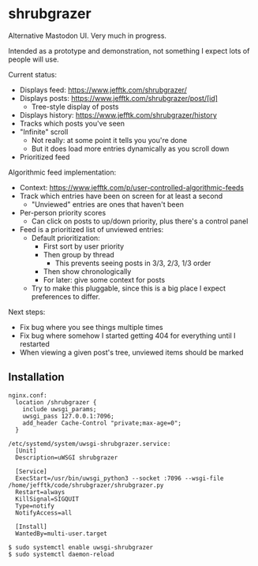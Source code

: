 # shrubgrazer

Alternative Mastodon UI.  Very much in progress.

Intended as a prototype and demonstration, not something I expect lots
of people will use.

Current status:
* Displays feed: https://www.jefftk.com/shrubgrazer/
* Displays posts: https://www.jefftk.com/shrubgrazer/post/[id]
  * Tree-style display of posts
* Displays history: https://www.jefftk.com/shrubgrazer/history
* Tracks which posts you've seen
* "Infinite" scroll
  * Not really: at some point it tells you you're done
  * But it does load more entries dynamically as you scroll down
* Prioritized feed

Algorithmic feed implementation:
* Context: https://www.jefftk.com/p/user-controlled-algorithmic-feeds
* Track which entries have been on screen for at least a second
  * "Unviewed" entries are ones that haven't been
* Per-person priority scores
  * Can click on posts to up/down priority, plus there's a control panel
* Feed is a prioritized list of unviewed entries:
  * Default prioritization:
    * First sort by user priority
    * Then group by thread
      * This prevents seeing posts in 3/3, 2/3, 1/3 order
    * Then show chronologically
    * For later: give some context for posts
  * Try to make this pluggable, since this is a big place I expect
    preferences to differ.

Next steps:
* Fix bug where you see things multiple times
* Fix bug where somehow I started getting 404 for everything until I restarted
* When viewing a given post's tree, unviewed items should be marked

## Installation

```
nginx.conf:
  location /shrubgrazer {
    include uwsgi_params;
    uwsgi_pass 127.0.0.1:7096;
    add_header Cache-Control "private;max-age=0";
  }

/etc/systemd/system/uwsgi-shrubgrazer.service:
  [Unit]
  Description=uWSGI shrubgrazer

  [Service]
  ExecStart=/usr/bin/uwsgi_python3 --socket :7096 --wsgi-file /home/jefftk/code/shrubgrazer/shrubgrazer.py
  Restart=always
  KillSignal=SIGQUIT
  Type=notify
  NotifyAccess=all

  [Install]
  WantedBy=multi-user.target

$ sudo systemctl enable uwsgi-shrubgrazer
$ sudo systemctl daemon-reload
```

